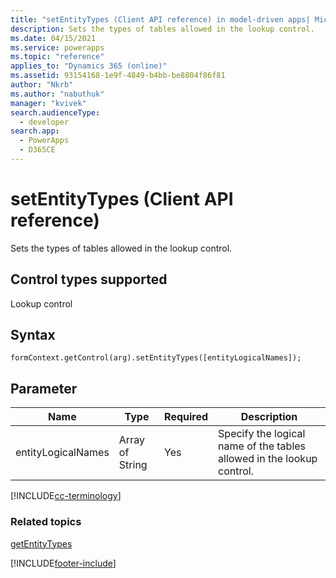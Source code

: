```yaml
---
title: "setEntityTypes (Client API reference) in model-driven apps| MicrosoftDocs"
description: Sets the types of tables allowed in the lookup control.
ms.date: 04/15/2021
ms.service: powerapps
ms.topic: "reference"
applies_to: "Dynamics 365 (online)"
ms.assetid: 93154168-1e9f-4849-b4bb-be8804f86f81
author: "Nkrb"
ms.author: "nabuthuk"
manager: "kvivek"
search.audienceType: 
  - developer
search.app: 
  - PowerApps
  - D365CE
---
```

# setEntityTypes (Client API reference)



Sets the types of tables allowed in the lookup control.

## Control types supported

Lookup control

## Syntax

`formContext.getControl(arg).setEntityTypes([entityLogicalNames]);`

## Parameter

|Name|Type|Required|Description|
|--|--|--|--|
|entityLogicalNames|Array of String|Yes|Specify the logical name of the tables allowed in the lookup control.|

[!INCLUDE[cc-terminology](../../data-platform/includes/cc-terminology.md)]

### Related topics

[getEntityTypes](getEntityTypes.md)

 




[!INCLUDE[footer-include](../../../../../includes/footer-banner.md)]